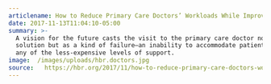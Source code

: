 ```yaml
---
articlename: How to Reduce Primary Care Doctors’ Workloads While Improving Care
date: 2017-11-13T11:04:10-05:00
summary: >-
  A vision for the future casts the visit to the primary care doctor not as the
  solution but as a kind of failure—an inability to accommodate patient needs by
  any of the less-expensive levels of support.
image:  /images/uploads/hbr.doctors.jpg
source:   https://hbr.org/2017/11/how-to-reduce-primary-care-doctors-workloads-while-improving-care
---
```


